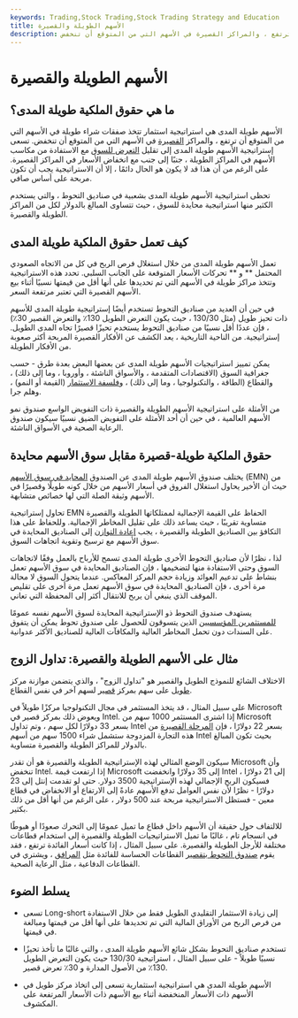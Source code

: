 ```yaml
---
keywords: Trading,Stock Trading,Stock Trading Strategy and Education
title: الأسهم الطويلة والقصيرة
description: الأسهم طويلة المدى هي استراتيجية استثمارية تتمثل في اتخاذ صفقات شراء في الأسهم التي من المتوقع أن ترتفع ، والمراكز القصيرة في الأسهم التي من المتوقع أن تنخفض.
---
```


# الأسهم الطويلة والقصيرة
## ما هي حقوق الملكية طويلة المدى؟

الأسهم طويلة المدى هي استراتيجية استثمار تتخذ صفقات شراء طويلة في الأسهم التي من المتوقع أن ترتفع ، والمراكز [القصيرة](/shortsale) في الأسهم التي من المتوقع أن تنخفض. تسعى إستراتيجية الأسهم طويلة المدى إلى تقليل [التعرض للسوق](/marketexposure) مع الاستفادة من مكاسب الأسهم في المراكز الطويلة ، جنبًا إلى جنب مع انخفاض الأسعار في المراكز القصيرة. على الرغم من أن هذا قد لا يكون هو الحال دائمًا ، إلا أن الاستراتيجية يجب أن تكون مربحة على أساس صافي.

تحظى استراتيجية الأسهم طويلة المدى بشعبية في صناديق التحوط ، والتي يستخدم الكثير منها استراتيجية محايدة للسوق ، حيث تتساوى المبالغ بالدولار لكل من المراكز الطويلة والقصيرة.

## كيف تعمل حقوق الملكية طويلة المدى

تعمل الأسهم طويلة المدى من خلال استغلال فرص الربح في كل من الاتجاه الصعودي المحتمل ** و ** تحركات الأسعار المتوقعة على الجانب السلبي. تحدد هذه الاستراتيجية وتتخذ مراكز طويلة في الأسهم التي تم تحديدها على أنها أقل من قيمتها نسبيًا أثناء بيع الأسهم القصيرة التي تعتبر مرتفعة السعر.

في حين أن العديد من صناديق التحوط تستخدم أيضًا إستراتيجية طويلة المدى للأسهم ذات تحيز طويل (مثل 130/30 ، حيث يكون التعرض الطويل 130٪ والتعرض القصير 30٪) ، فإن عددًا أقل نسبيًا من صناديق التحوط يستخدم تحيزًا قصيرًا تجاه المدى الطويل. إستراتيجية. من الناحية التاريخية ، يعد الكشف عن الأفكار القصيرة المربحة أكثر صعوبة من الأفكار الطويلة.

يمكن تمييز استراتيجيات الأسهم طويلة المدى عن بعضها البعض بعدة طرق - حسب جغرافية السوق (الاقتصادات المتقدمة ، والأسواق الناشئة ، وأوروبا ، وما إلى ذلك) ، والقطاع (الطاقة ، والتكنولوجيا ، وما إلى ذلك) ، [وفلسفة الاستثمار](/investment-philosophy) (القيمة أو النمو) ، وهلم جرا.

من الأمثلة على استراتيجية الأسهم الطويلة والقصيرة ذات التفويض الواسع صندوق نمو الأسهم العالمية ، في حين أن أحد الأمثلة على التفويض الضيق نسبيًا سيكون صندوق الرعاية الصحية في الأسواق الناشئة.

## حقوق الملكية طويلة-قصيرة مقابل سوق الأسهم محايدة

يختلف صندوق الأسهم طويلة المدى عن الصندوق [المحايد في سوق الأسهم](/equitymarketneutral) (EMN) من حيث أن الأخير يحاول استغلال الفروق في أسعار الأسهم من خلال كونه طويلًا وقصيرًا في الأسهم وثيقة الصلة التي لها خصائص متشابهة.

تحاول إستراتيجية EMN الحفاظ على القيمة الإجمالية لممتلكاتها الطويلة والقصيرة متساوية تقريبًا ، حيث يساعد ذلك على تقليل المخاطر الإجمالية. وللحفاظ على هذا التكافؤ بين الصناديق الطويلة والقصيرة ، يجب [إعادة التوازن](/rebalancing) إلى الصناديق المحايدة في سوق الأسهم مع ترسيخ وتقوية اتجاهات السوق.

لذا ، نظرًا لأن صناديق التحوط الأخرى طويلة المدى تسمح للأرباح بالعمل وفقًا لاتجاهات السوق وحتى الاستفادة منها لتضخيمها ، فإن الصناديق المحايدة في سوق الأسهم تعمل بنشاط على تدعيم العوائد وزيادة حجم المركز المعاكس. عندما يتحول السوق لا محالة مرة أخرى ، فإن الصناديق المحايدة في سوق الأسهم تعمل مرة أخرى على تقليص الموقف الذي ينبغي أن يربح للانتقال أكثر إلى المحفظة التي تعاني.

يستهدف صندوق التحوط ذو الإستراتيجية المحايدة لسوق الأسهم نفسه عمومًا [للمستثمرين المؤسسيين](/institutionalinvestor) الذين يتسوقون للحصول على صندوق تحوط يمكن أن يتفوق على السندات دون تحمل المخاطر العالية والمكافآت العالية للصناديق الأكثر عدوانية.

## مثال على الأسهم الطويلة والقصيرة: تداول الزوج

الاختلاف الشائع للنموذج الطويل والقصير هو "تداول الزوج" ، والذي يتضمن موازنة مركز [طويل](/long) على سهم بمركز [قصير](/short) لسهم آخر في نفس القطاع.

على سبيل المثال ، قد يتخذ المستثمر في مجال التكنولوجيا مركزًا طويلاً في Microsoft ويعوض ذلك بمركز قصير في Intel. إذا اشترى المستثمر 1000 سهم من Microsoft بسعر 33 دولارًا لكل سهم ، وتم تداول Intel بسعر 22 دولارًا ، فإن [المرحلة القصيرة](/short-leg) من هذه التجارة المزدوجة ستشمل شراء 1500 سهم من أسهم Intel بحيث تكون المبالغ بالدولار للمراكز الطويلة والقصيرة متساوية.

سيكون الوضع المثالي لهذه الإستراتيجية الطويلة والقصيرة هو أن تقدر Microsoft وأن تنخفض Intel. إذا ارتفعت قيمة Microsoft إلى 35 دولارًا وانخفضت Intel إلى 21 دولارًا ، فسيكون الربح الإجمالي لهذه الإستراتيجية 3500 دولار. حتى لو تقدمت إنتل إلى 23 دولارًا - نظرًا لأن نفس العوامل تدفع الأسهم عادةً إلى الارتفاع أو الانخفاض في قطاع معين - فستظل الاستراتيجية مربحة عند 500 دولار ، على الرغم من أنها أقل من ذلك بكثير.

للالتفاف حول حقيقة أن الأسهم داخل قطاع ما تميل عمومًا إلى التحرك صعودًا أو هبوطًا في انسجام تام ، غالبًا ما تميل الاستراتيجيات الطويلة والقصيرة إلى استخدام قطاعات مختلفة للأرجل الطويلة والقصيرة. على سبيل المثال ، إذا كانت أسعار الفائدة ترتفع ، فقد يقوم [صندوق التحوط بتقصير](/hedgefund) القطاعات الحساسة للفائدة مثل [المرافق](/utility) ، ويشتري في القطاعات الدفاعية ، مثل الرعاية الصحية.

## يسلط الضوء

- تسعى Long-short إلى زيادة الاستثمار التقليدي الطويل فقط من خلال الاستفادة من فرص الربح من الأوراق المالية التي تم تحديدها على أنها أقل من قيمتها ومبالغة في قيمتها.

- تستخدم صناديق التحوط بشكل شائع الأسهم طويلة المدى ، والتي غالبًا ما تأخذ تحيزًا نسبيًا طويلاً - على سبيل المثال ، استراتيجية 130/30 حيث يكون التعرض الطويل 130٪ من الأصول المدارة و 30٪ تعرض قصير.

- الأسهم طويلة المدى هي استراتيجية استثمارية تسعى إلى اتخاذ مركز طويل في الأسهم ذات الأسعار المنخفضة أثناء بيع الأسهم ذات الأسعار المرتفعة على المكشوف.

